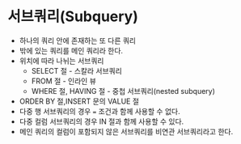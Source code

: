 # 서브쿼리(Subquery)
* 하나의 쿼리 안에 존재하는 또 다른 쿼리
* 밖에 있는 쿼리를 메인 쿼리라 한다.
* 위치에 따라 나뉘는 서브쿼리
  * SELECT 절 - 스칼라 서브쿼리
  * FROM 절 - 인라인 뷰
  * WHERE 절, HAVING 절 - 중첩 서브쿼리(nested subquery)
* ORDER BY 절,INSERT 문의 VALUE 절 
* 다중 행 서브쿼리의 경우 `=` 조건과 함께 사용할 수 없다.
* 다중 컬럼 서브쿼리의 경우 IN 절과 함께 사용할 수 있다.
* 메인 쿼리의 컬럼이 포함되지 않은 서브쿼리를 비연관 서브쿼리라고 한다.
### 
